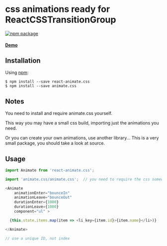 # css animations ready for ReactCSSTransitionGroup

[![npm package](https://img.shields.io/npm/v/react-animate.css.svg?style=flat-square)](https://www.npmjs.com/package/react-animate.css)

#### [Demo](https://thiagoc7.github.io/react-animate.css)

## Installation

Using [npm](https://www.npmjs.com/):

    $ npm install --save react-animate.css
    $ npm install --save animate.css

## Notes

You need to install and require animate.css yourself.

This way you may have a small css build, importing just the animations you need.

Or you can create your own animations, use another library... This is a very small package, you should take a look at source.


## Usage

```js
import Animate from 'react-animate.css';

import 'animate.css/animate.css';  // you need to require the css somewhere

<Animate
    animationEnter="bounceIn"
    animationLeave="bounceOut"
    durationEnter={1000}
    durationLeave={1000}
    component="ul" >

  {this.state.items.map(item => <li key={item.id}>{item.name}</li>)}

</Animate>

// use a unique ID, not index
```

